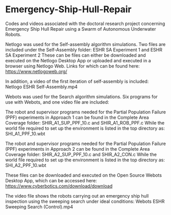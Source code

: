 # Emergency-Ship-Hull-Repair
Codes and videos associated with the doctoral research project concerning Emergency Ship Hull Repair using a Swarm of Autonomous Underwater Robots.

Netlogo was used for the Self-assembly algorithm simulations. Two files are included under the Self-Assembly folder:
ESHR SA Experiment 1 and ESHR SA Experiment 2
These can be files can either be downloaded and executed on the Netlogo Desktop App or uploaded and executed in a browser using Netlogo Web. Links for which can be found here: https://www.netlogoweb.org/

In addition, a video of the first iteration of self-assembly is included:
Netlogo ESHR Self-Assembly.mp4

Webots was used for the Search algorithm simulations. Six programs for use with Webots, and one video file are included:

The robot and supervisor programs needed for the Partial Population Failure (PPF) experiments in Approach 1 can be found in the Complete Area Coverage folder:
SHIR_A1_SUP_PPF_10.c and SHIR_A1_ROB_PPF.c
While the world file required to set up the environment is listed in the top directory as:
SHI_A1_PPF_10.wbt

The robot and supervisor programs needed for the Partial Population Failure (PPF) experiments in Approach 2 can be found in the Complete Area Coverage folder:
SHIR_A2_SUP_PPF_10.c and SHIR_A2_CON.c
While the world file required to set up the environment is listed in the top directory as:
SHI_A2_PPF_10.wbt

These files can be downloaded and executed on the Open Source Webots Desktop App, which can be accessed here: https://www.cyberbotics.com/download/download

The video file shows the robots carrying out an emergency ship hull inspection using the sweeping search under ideal conditions:
Webots ESHR Sweeping Search (Control).mp4
